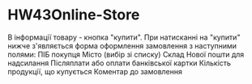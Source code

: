 # HW43Online-Store
В інформації товару - кнопка "купити". При натисканні на "купити" нижче з'являється форма оформлення замовлення з наступними полями: ПІБ покупця Місто (вибір зі списку) Склад Нової пошти для надсилання Післяплати або оплати банківської картки Кількість продукції, що купується Коментар до замовлення
